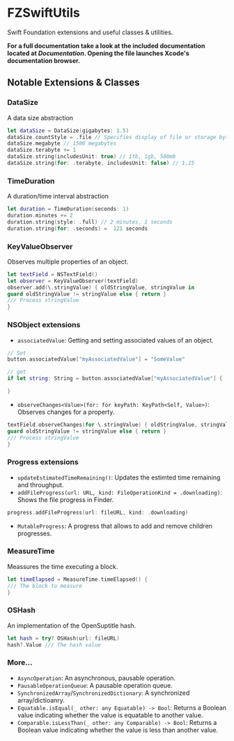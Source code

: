 # FZSwiftUtils

Swift Foundation extensions and useful classes & utilities.

**For a full documentation take a look at the included documentation located at *Documentation*. Opening the file launches Xcode's documentation browser.**

## Notable Extensions & Classes

### DataSize
A data size abstraction 
```swift
let dataSize = DataSize(gigabytes: 1.5)
dataSize.countStyle = .file // Specifies display of file or storage byte counts
dataSize.megabyte // 1500 megabytes
dataSize.terabyte += 1
dataSize.string(includesUnit: true) // 1tb, 1gb, 500mb
dataSize.string(for: .terabyte, includesUnit: false) // 1,15
```

### TimeDuration
A duration/time interval abstraction 
```swift
let duration = TimeDuration(seconds: 1)
duration.minutes += 2
duration.string(style: .full) // 2 minutes, 1 seconds
duration.string(for: .seconds) =  121 seconds
```

### KeyValueObserver
Observes multiple properties of an object.
```swift
let textField = NSTextField()
let observer = KeyValueObserver(textField)
observer.add(\.stringValue) { oldStringValue, stringValue in
guard oldStringValue != stringValue else { return }
/// Process stringValue
}  
```
 
### NSObject extensions
- `associatedValue`: Getting and setting associated values of an object.
```swift
// Set
button.associatedValue["myAssociatedValue"] = "SomeValue"

// get
if let string: String = button.associatedValue["myAssociatedValue"] {

}
```
- `observeChanges<Value>(for: for keyPath: KeyPath<Self, Value>)`: Observes changes for a property.
```swift
textField.observeChanges(for \.stringValue) { oldStringValue, stringValue in
guard oldStringValue != stringValue else { return }
/// Process stringValue
}  
```

### Progress extensions
- `updateEstimatedTimeRemaining()`: Updates the estimted time remaining and throughput.
- `addFileProgress(url: URL, kind: FileOperationKind = .downloading)`: Shows the file progress in Finder.
```swift
progress.addFileProgress(url: fileURL, kind: .downloading)
```
- `MutableProgress`: A progress that allows to add and remove children progresses.

### MeasureTime
Meassures the time executing a block.
```swift
let timeElapsed = MeasureTime.timeElapsed() {
/// The block to measure
}
```

### OSHash
An implementation of the OpenSuptitle hash.
```swift
let hash = try? OSHash(url: fileURL)
hash?.Value /// The hash value
```
 
### More…
- `AsyncOperation`: An asynchronous, pausable operation.
- `PausableOperationQueue`: A pausable operation queue.
- `SynchronizedArray`/`SynchronizedDictionary`: A synchronized array/dictioanry.
- `Equatable.isEqual(_ other: any Equatable) -> Bool`: Returns a Boolean value indicating whether the value is equatable to another value.
- `Comparable.isLessThan(_ other: any Comparable) -> Bool`: Returns a Boolean value indicating whether the value is less than another value.
